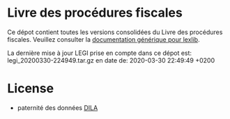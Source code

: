 # Livre des procédures fiscales

Ce dépot contient toutes les versions consolidées du Livre des procédures fiscales. Veuillez consulter la [documentation générique pour lexlib](https://github.com/lexlib/documentation/wiki).

La dernière mise à jour LEGI prise en compte dans ce dépot est: legi_20200330-224949.tar.gz en date de: 2020-03-30 22:49:49 +0200

# License
- paternité des données [DILA](https://www.data.gouv.fr/en/datasets/legi-codes-lois-et-reglements-consolides/)


